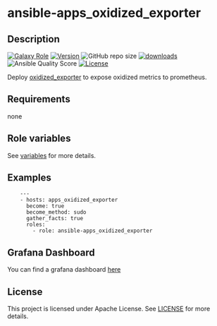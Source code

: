 # ansible-apps_oxidized_exporter

## Description

[![Galaxy Role](https://img.shields.io/badge/galaxy-apps_oxidized_exporter-purple?style=flat)](https://galaxy.ansible.com/lotusnoir/apps_oxidized_exporter)
[![Version](https://img.shields.io/github/release/lotusnoir/ansible-apps_oxidized_exporter.svg)](https://github.com/lotusnoir/ansible-apps_oxidized_exporter/releases/latest)
![GitHub repo size](https://img.shields.io/github/repo-size/lotusnoir/ansible-apps_oxidized_exporter?color=orange&style=flat)
[![downloads](https://img.shields.io/ansible/role/d/52260)](https://galaxy.ansible.com/lotusnoir/apps_oxidized_exporter)
![Ansible Quality Score](https://img.shields.io/ansible/quality/52260)
[![License](https://img.shields.io/badge/license-Apache--2.0-brightgreen?style=flat)](https://opensource.org/licenses/Apache-2.0)

Deploy [oxidized_exporter](https://github.com/momorientes/oxidized_exporter) to expose oxidized metrics to prometheus.

## Requirements

none

## Role variables

See [variables](/defaults/main.yml) for more details.

## Examples

        ---
        - hosts: apps_oxidized_exporter
          become: true
          become_method: sudo
          gather_facts: true
          roles:
            - role: ansible-apps_oxidized_exporter

## Grafana Dashboard

You can find a grafana dashboard [here](https://grafana.com/grafana/dashboards/13556)

## License

This project is licensed under Apache License. See [LICENSE](/LICENSE) for more details.

